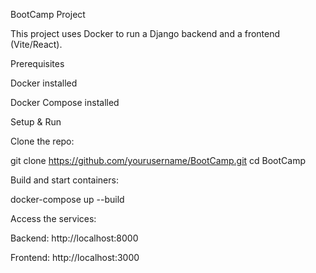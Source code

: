 BootCamp Project

This project uses Docker to run a Django backend and a frontend (Vite/React).

Prerequisites

Docker
 installed

Docker Compose
 installed

Setup & Run

Clone the repo:

git clone https://github.com/yourusername/BootCamp.git
cd BootCamp


Build and start containers:

docker-compose up --build


Access the services:

Backend: http://localhost:8000

Frontend: http://localhost:3000
